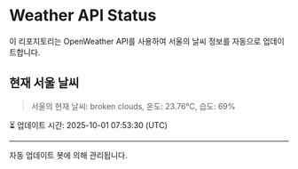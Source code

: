 
# Weather API Status

이 리포지토리는 OpenWeather API를 사용하여 서울의 날씨 정보를 자동으로 업데이트합니다.

## 현재 서울 날씨
> 서울의 현재 날씨: broken clouds, 온도: 23.76°C, 습도: 69%

⏳ 업데이트 시간: 2025-10-01 07:53:30 (UTC)

---
자동 업데이트 봇에 의해 관리됩니다.
